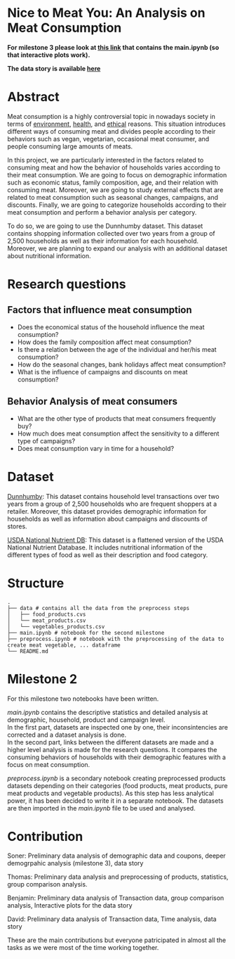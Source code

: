 # Nice to Meat You: An Analysis on Meat Consumption

**For milestone 3 please look at [this link](https://nbviewer.jupyter.org/github/BenjaminEngelman/ADA-Project/blob/master/main.ipynb?flush_cache=true) that contains the main.ipynb (so that interactive plots work).**

**The data story is available [here](http://benjaminengelman.github.io/)**

# Abstract
Meat consumption is a highly controversial topic in nowadays society in terms of [environment](https://www.theguardian.com/environment/2018/oct/10/huge-reduction-in-meat-eating-essential-to-avoid-climate-breakdown), [health](https://gamechangersmovie.com/), and [ethical](http://traslosmuros.com/en/slaughterhouse-documentary/) reasons. This situation introduces different ways of consuming meat and divides people according to their behaviors such as vegan, vegetarian, occasional meat consumer, and people consuming large amounts of meats.

In this project, we are particularly interested in the factors related to consuming meat and how the behavior of households varies according to their meat consumption. We are going to focus on demographic information such as economic status, family composition, age, and their relation with consuming meat. Moreover, we are going to study external effects that are related to meat consumption such as seasonal changes, campaigns, and discounts. Finally, we are going to categorize households according to their meat consumption and perform a behavior analysis per category.

To do so, we are going to use the Dunnhumby dataset. This dataset contains shopping information collected over two years from a group of 2,500 households as well as their information for each household. Moreover, we are planning to expand our analysis with an additional dataset about nutritional information.

# Research questions
## Factors that influence meat consumption
* Does the economical status of the household influence the meat consumption?
* How does the family composition affect meat consumption?
* Is there a relation between the age of the individual and her/his meat consumption?
* How do the seasonal changes, bank holidays affect meat consumption?
* What is the influence of campaigns and discounts on meat consumption?
## Behavior Analysis of meat consumers
* What are the other type of products that meat consumers frequently buy?
* How much does meat consumption affect the sensitivity to a different type of campaigns?
* Does meat consumption vary in time for a household?

# Dataset
[Dunnhumby](https://www.dunnhumby.com/careers/engineering/sourcefiles): This dataset contains household level transactions over two years from a group of 2,500 households who are frequent shoppers at a retailer. Moreover, this dataset provides demographic information for households as well as information about campaigns and discounts of stores.

[USDA National Nutrient DB](https://data.world/craigkelly/usda-national-nutrient-db): This dataset is a flattened version of the USDA National Nutrient Database. It includes nutritional information of the different types of food as well as their description and food category.

# Structure
```
.
├── data # contains all the data from the preprocess steps
│   ├── food_products.cvs
│   └── meat_products.csv
│   └── vegetables_products.csv
├── main.ipynb # notebook for the second milestone
├── preprocess.ipynb # notebook with the preprocessing of the data to create meat vegetable, ... dataframe
└── README.md
```

# Milestone 2
For this milestone two notebooks have been written.

*main.ipynb* contains the descriptive statistics and detailed analysis at demographic, household, product and campaign level. <br/>
In the first part, datasets are inspected one by one, their inconsintencies are corrected and a dataset analysis is done.<br/>
In the second part, links between the different datasets are made and a higher level analysis is made for the research questions.
It compares the consuming behaviors of households with their demographic features with a focus on meat consumption.

*preprocess.ipynb* is a secondary notebook creating preprocessed products datasets depending on their categories (food products, meat products, pure meat products and vegetable products). As this step has less analytical power, it has been decided to write it in a separate notebook. The datasets are then imported in the *main.ipynb* file to be used and analysed.

# Contribution

Soner: Preliminary data analysis of demographic data and coupons, deeper demogrpahic analysis (milestone 3), data story

Thomas: Preliminary data analysis and preprocessing of products, statistics, group comparison analysis.

Benjamin: Preliminary data analysis of Transaction data, group comparison analysis, Interactive plots for the data story

David: Preliminary data analysis of Transaction data, Time analysis, data story

These are the main contributions but everyone patricipated in almost all the tasks as we were most of the time working together.

